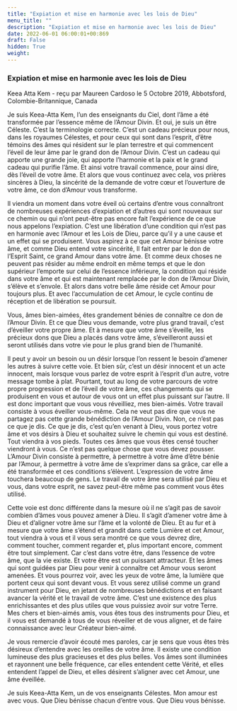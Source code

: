 ```yaml
---
title: "Expiation et mise en harmonie avec les lois de Dieu"
menu_title: ""
description: "Expiation et mise en harmonie avec les lois de Dieu"
date: 2022-06-01 06:00:01+00:869
draft: False
hidden: True
weight:
---
```

### Expiation et mise en harmonie avec les lois de Dieu

Keea Atta Kem - reçu par Maureen Cardoso le 5 Octobre 2019, Abbotsford, Colombie-Britannique, Canada

Je suis Keea-Atta Kem, l’un des enseignants du Ciel, dont l’âme a été transformée par l’essence même de l’Amour Divin. Et oui, je suis un être Céleste. C’est la terminologie correcte. C’est un cadeau précieux pour nous, dans les royaumes Célestes, et pour ceux qui sont dans l’esprit, d’être témoins des âmes qui résident sur le plan terrestre et qui commencent l’éveil de leur âme par le grand don de l’Amour Divin. C’est un cadeau qui apporte une grande joie, qui apporte l’harmonie et la paix et le grand cadeau qui purifie l’âme. Et ainsi votre travail commence, pour ainsi dire, dès l’éveil de votre âme. Et alors que vous continuez avec cela, vos prières sincères à Dieu, la sincérité de la demande de votre cœur et l’ouverture de votre âme, ce don d’Amour vous transforme.

Il viendra un moment dans votre éveil où certains d’entre vous connaîtront de nombreuses expériences d’expiation et d’autres qui sont nouveaux sur ce chemin ou qui n’ont peut-être pas encore fait l’expérience de ce que nous appelons l’expiation. C’est une libération d’une condition qui n’est pas en harmonie avec l’Amour et les Lois de Dieu, parce qu’il y a une cause et un effet qui se produisent. Vous aspirez à ce que cet Amour bénisse votre âme, et comme Dieu entend votre sincérité, Il fait entrer par le don de l’Esprit Saint, ce grand Amour dans votre âme. Et comme deux choses ne peuvent pas résider au même endroit en même temps et que le don supérieur l’emporte sur celui de l’essence inférieure, la condition qui réside dans votre âme et qui est maintenant remplacée par le don de l’Amour Divin, s’élève et s’envole. Et alors dans votre belle âme réside cet Amour pour toujours plus. Et avec l’accumulation de cet Amour, le cycle continu de réception et de libération se poursuit.

Vous, âmes bien-aimées, êtes grandement bénies de connaître ce don de l’Amour Divin. Et ce que Dieu vous demande, votre plus grand travail, c’est d’éveiller votre propre âme. Et à mesure que votre âme s’éveille, les précieux dons que Dieu a placés dans votre âme, s’éveilleront aussi et seront utilisés dans votre vie pour le plus grand bien de l’humanité.

Il peut y avoir un besoin ou un désir lorsque l’on ressent le besoin d’amener les autres à suivre cette voie. Et bien sûr, c’est un désir innocent et un acte innocent, mais lorsque vous parlez de votre esprit à l’esprit d’un autre, votre message tombe à plat. Pourtant, tout au long de votre parcours de votre propre progression et de l’éveil de votre âme, ces changements qui se produisent en vous et autour de vous ont un effet plus puissant sur l’autre. Il est donc important que vous vous réveilliez, mes bien-aimés. Votre travail consiste à vous éveiller vous-même. Cela ne veut pas dire que vous ne partagez pas cette grande bénédiction de l’Amour Divin. Non, ce n’est pas ce que je dis. Ce que je dis, c’est qu’en venant à Dieu, vous portez votre âme et vos désirs à Dieu et souhaitez suivre le chemin qui vous est destiné. Tout viendra à vos pieds. Toutes ces âmes que vous êtes censé toucher viendront à vous. Ce n’est pas quelque chose que vous devez pousser. L’Amour Divin consiste à permettre, à permettre à votre âme d’être bénie par l’Amour, à permettre à votre âme de s’exprimer dans sa grâce, car elle a été transformée et ces conditions s’élèvent. L’expression de votre âme touchera beaucoup de gens. Le travail de votre âme sera utilisé par Dieu et vous, dans votre esprit, ne savez peut-être même pas comment vous êtes utilisé.

Cette voie est donc différente dans la mesure où il ne s’agit pas de savoir combien d’âmes vous pouvez amener à Dieu. Il s’agit d’amener votre âme à Dieu et d’aligner votre âme sur l’âme et la volonté de Dieu. Et au fur et à mesure que votre âme s’étend et grandit dans cette Lumière et cet Amour, tout viendra à vous et il vous sera montré ce que vous devrez dire, comment toucher, comment regarder et, plus important encore, comment être tout simplement. Car c’est dans votre être, dans l’essence de votre âme, que la vie existe. Et votre être est un puissant attracteur. Et les âmes qui sont guidées par Dieu pour venir à connaître cet Amour vous seront amenées. Et vous pourrez voir, avec les yeux de votre âme, la lumière que portent ceux qui sont devant vous. Et vous serez utilisé comme un grand instrument pour Dieu, en jetant de nombreuses bénédictions et en faisant avancer la vérité et le travail de votre âme. C’est une existence des plus enrichissantes et des plus utiles que vous puissiez avoir sur votre Terre. Mes chers et bien-aimés amis, vous êtes tous des instruments pour Dieu, et il vous est demandé à tous de vous réveiller et de vous aligner, et de faire connaissance avec leur Créateur bien-aimé.

Je vous remercie d’avoir écouté mes paroles, car je sens que vous êtes très désireux d’entendre avec les oreilles de votre âme. Il existe une condition lumineuse des plus gracieuses et des plus belles. Vos âmes sont illuminées et rayonnent une belle fréquence, car elles entendent cette Vérité, et elles entendent l’appel de Dieu, et elles désirent s’aligner avec cet Amour, une âme éveillée.

Je suis Keea-Atta Kem, un de vos enseignants Célestes. Mon amour est avec vous. Que Dieu bénisse chacun d’entre vous. Que Dieu vous bénisse.



